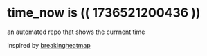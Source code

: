 # time_now is (( 1736521200436 ))

an automated repo that shows the currnent time

inspired by [breakingheatmap](https://github.com/breakingheatmap/breakingheatmap)